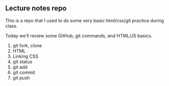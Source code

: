 ## Lecture notes repo

This is a repo that I used to do some very basic html/css/git practice during class.


Today we'll review some GitHub, git commands, and HTML/JS basics.

1. git fork, clone
2. HTML
3. Linking CSS
4. git status
5. git add
6. git commit
7. git push
